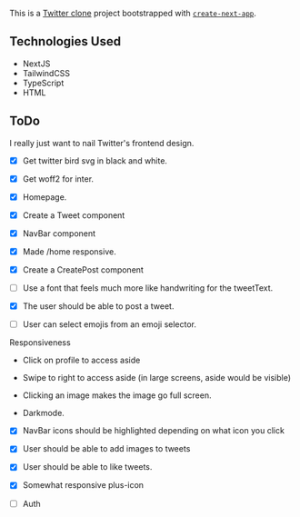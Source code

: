 This is a [Twitter clone](https://twitt3r-clone.netlify.app/) project bootstrapped with [`create-next-app`](https://nextjs.org/docs/app/api-reference/cli/create-next-app).

## Technologies Used
-  NextJS
-  TailwindCSS
-  TypeScript
-  HTML

## ToDo
I really just want to nail Twitter's frontend design.
- [x] Get twitter bird svg in black and white.
- [x] Get woff2 for inter.
- [x] Homepage.
- [x] Create a Tweet component
- [x] NavBar component
- [x] Made /home responsive.
- [x] Create a CreatePost component
- [ ] Use a font that feels much more like handwriting for the tweetText.
- [x] The user should be able to post a tweet.
- [ ] User can select emojis from an emoji selector.


Responsiveness
- Click on profile to access aside
- Swipe to right to access aside (in large screens, aside would be visible)
- Clicking an image makes the image go full screen.

- Darkmode.

- [x] NavBar icons should be highlighted depending on what icon you click

- [x] User should be able to add images to tweets

- [x] User should be able to like tweets.

- [x] Somewhat responsive plus-icon


- [ ] Auth
